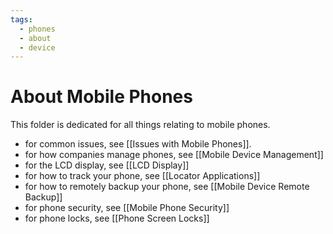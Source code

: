 ```yaml
---
tags:
  - phones
  - about
  - device
---
```

# About Mobile Phones

This folder is dedicated for all things relating to mobile phones.

- for common issues, see [[Issues with Mobile Phones]].
- for how companies manage phones, see [[Mobile Device Management]]
- for the LCD display, see [[LCD Display]]
- for how to track your phone, see [[Locator Applications]]
- for how to remotely backup your phone, see [[Mobile Device Remote Backup]]
- for phone security, see [[Mobile Phone Security]]
- for phone locks, see [[Phone Screen Locks]]
